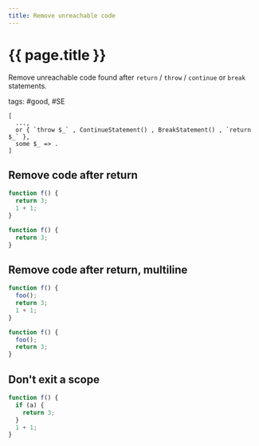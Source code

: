 ```yaml
---
title: Remove unreachable code
---
```


# {{ page.title }}

Remove unreachable code found after `return` / `throw` / `continue` or `break` statements.

tags: #good, #SE

```grit
[
  ...,
  or { `throw $_` , ContinueStatement() , BreakStatement() , `return $_` },
  some $_ => .
]
```

## Remove code after return

```javascript
function f() {
  return 3;
  1 + 1;
}
```

```typescript
function f() {
  return 3;
}
```

## Remove code after return, multiline

```javascript
function f() {
  foo();
  return 3;
  1 + 1;
}
```

```typescript
function f() {
  foo();
  return 3;
}
```

## Don't exit a scope

```javascript
function f() {
  if (a) {
    return 3;
  }
  1 + 1;
}
```
